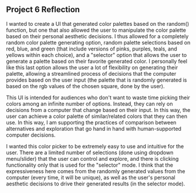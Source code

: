 ## Project 6 Reflection

I wanted to create a UI that generated color palettes based on the random() function, but one that also allowed the user to manipulate the color palette based on their personal aesthetic decisions. I thus allowed for a completely random color palette generating option, random palette selections based on red, blue, and green (that include versions of pinks, purples, teals, and yellows within each choice), and a "selector" option that allows the user to generate a palette based on their favorite generated color. I personally feel like this last option allows the user a lot of flexibility on generating their palette, allowing a streamlined process of decisions that the computer provides based on the user input (the palette that is randomly generated is based on the rgb values of the chosen square, done by the user). 

This UI is intended for audiences who don't want to waste time picking their colors among an infinite number of options. Instead, they can rely on decisions from a computer that change based on their input. In this way, the user can achieve a color palette of similar/related colors that they can then use. In this way, I am supporting the practices of comparison between alternatives and exploration that go hand in hand with human-supported computer decisions. 

I wanted this color picker to be extremely easy to use and intuitive for the user. There are a limited number of selections (done using dropdown menu/slider) that the user can control and explore, and there is clicking functionality only that is used for the "selector" mode. I think that the expressiveness here comes from the randomly generated values from the computer (every time, it will be unique), as well as the user's personal aesthetic decisions to drive their generated results (in the selector mode).